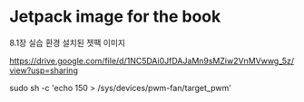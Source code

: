 # Jetpack image for the book

8.1장 실습 환경 설치된 젯팩 이미지

https://drive.google.com/file/d/1NC5DAi0JfDAJaMn9sMZiw2VnMVwwg_5z/view?usp=sharing




sudo sh -c 'echo 150 > /sys/devices/pwm-fan/target_pwm'


